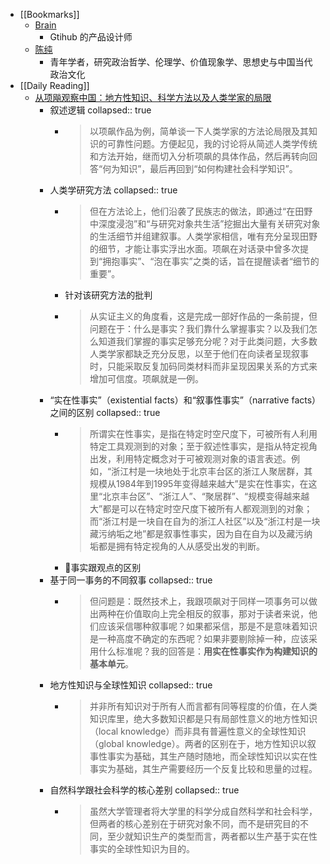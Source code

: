 - [[Bookmarks]]
	- [Brain](https://brianlovin.com/)
		- Gtihub 的产品设计师
	- [陈纯](https://matters.news/@byron808)
		- 青年学者，研究政治哲学、伦理学、价值现象学、思想史与中国当代政治文化
- [[Daily Reading]]
	- [从项飚观察中国：地方性知识、科学方法以及人类学家的局限](https://getpocket.com/zh/read/3581805678)
		- 叙述逻辑
		  collapsed:: true
			- > 以项飙作品为例，简单谈一下人类学家的方法论局限及其知识的可靠性问题。方便起见，我的讨论将从简述人类学传统和方法开始，继而切入分析项飙的具体作品，然后再转向回答“何为知识”，最后再回到“如何构建社会科学知识”。
		- 人类学研究方法
		  collapsed:: true
			- > 但在方法论上，他们沿袭了民族志的做法，即通过“在田野中深度浸泡”和“与研究对象共生活”挖掘出大量有关研究对象的生活细节并组建叙事。人类学家相信，唯有充分呈现田野的细节，才能让事实浮出水面。项飙在对话录中曾多次提到“拥抱事实”、“泡在事实”之类的话，旨在提醒读者“细节的重要”。
			- 针对该研究方法的批判
			- > 从实证主义的角度看，这是完成一部好作品的一条前提，但问题在于：什么是事实？我们靠什么掌握事实？以及我们怎么知道我们掌握的事实足够充分呢？对于此类问题，大多数人类学家都缺乏充分反思，以至于他们在向读者呈现叙事时，只能采取反复加码同类材料而非呈现因果关系的方式来增加可信度。项飙就是一例。
		- “实在性事实”（existential facts）和“叙事性事实”（narrative facts）之间的区别
		  collapsed:: true
			- > 所谓实在性事实，是指在特定时空尺度下，可被所有人利用特定工具观测到的对象；至于叙述性事实，是指从特定视角出发，利用特定概念对于可被观测对象的语言表述。例如，“浙江村是一块地处于北京丰台区的浙江人聚居群，其规模从1984年到1995年变得越来越大”是实在性事实，在这里“北京丰台区”、“浙江人”、“聚居群”、“规模变得越来越大”都是可以在特定时空尺度下被所有人都观测到的对象；而“浙江村是一块自在自为的浙江人社区”以及“浙江村是一块藏污纳垢之地”都是叙事性事实，因为自在自为以及藏污纳垢都是拥有特定视角的人从感受出发的判断。
			- 事实跟观点的区别
		- 基于同一事务的不同叙事
		  collapsed:: true
			- > 但问题是：既然技术上，我跟项飙对于同样一项事务可以做出两种在价值取向上完全相反的叙事，那对于读者来说，他们应该采信哪种叙事呢？如果都采信，那是不是意味着知识是一种高度不确定的东西呢？如果非要剔除掉一种，应该采用什么标准呢？我的回答是：**用实在性事实作为构建知识的基本单元**。
		- 地方性知识与全球性知识
		  collapsed:: true
			- > 并非所有知识对于所有人而言都有同等程度的价值，在人类知识库里，绝大多数知识都是只有局部性意义的地方性知识（local knowledge）而非具有普遍性意义的全球性知识（global knowledge）。两者的区别在于，地方性知识以叙事性事实为基础，其生产随时随地，而全球性知识以实在性事实为基础，其生产需要经历一个反复比较和思量的过程。
		- 自然科学跟社会科学的核心差别
		  collapsed:: true
			- > 虽然大学管理者将大学里的科学分成自然科学和社会科学，但两者的核心差别在于研究对象不同，而不是研究目的不同，至少就知识生产的类型而言，两者都以生产基于实在性事实的全球性知识为目的。